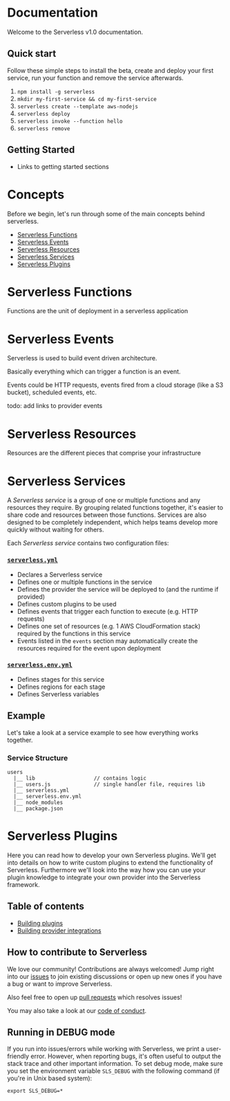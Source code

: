 # Documentation

Welcome to the Serverless v1.0 documentation.

## Quick start

Follow these simple steps to install the beta, create and deploy your first service, run your function and remove the service afterwards.

1. `npm install -g serverless`
2. `mkdir my-first-service && cd my-first-service`
3. `serverless create --template aws-nodejs`
4. `serverless deploy`
5. `serverless invoke --function hello`
6. `serverless remove`

## Getting Started
- Links to getting started sections

<!--
title: Serverless Concepts
description: todo
layout: Page
-->

# Concepts

Before we begin, let's run through some of the main concepts behind serverless.

- [Serverless Functions](#serverless-functions)
- [Serverless Events](#serverless-events)
- [Serverless Resources](#serverless-resources)
- [Serverless Services](#serverless-services)
- [Serverless Plugins](#serverless-plugins)

# Serverless Functions

Functions are the unit of deployment in a serverless application

# Serverless Events

Serverless is used to build event driven architecture.

Basically everything which can trigger a function is an event.

Events could be HTTP requests, events fired from a cloud storage (like a S3 bucket), scheduled events, etc.

todo: add links to provider events

# Serverless Resources

Resources are the different pieces that comprise your infrastructure

# Serverless Services

A *Serverless service* is a group of one or multiple functions and any resources they require. By grouping related functions together, it's easier to share code and resources between those functions. Services are also designed to be completely independent, which helps teams develop more quickly without waiting for others.

Each *Serverless service* contains two configuration files:

### [`serverless.yml`](./serverless-yml.md)
  - Declares a Serverless service
  - Defines one or multiple functions in the service
  - Defines the provider the service will be deployed to (and the runtime if provided)
  - Defines custom plugins to be used
  - Defines events that trigger each function to execute (e.g. HTTP requests)
  - Defines one set of resources (e.g. 1 AWS CloudFormation stack) required by the functions in this service
  - Events listed in the `events` section may automatically create the resources required for the event upon deployment

### [`serverless.env.yml`](./serverless-env-yml.md)
  - Defines stages for this service
  - Defines regions for each stage
  - Defines Serverless variables

## Example

Let's take a look at a service example to see how everything works together.

### Service Structure

```
users
  |__ lib                   // contains logic
  |__ users.js              // single handler file, requires lib
  |__ serverless.yml
  |__ serverless.env.yml
  |__ node_modules
  |__ package.json
```


# Serverless Plugins

Here you can read how to develop your own Serverless plugins. We'll get into details on how to write custom plugins to extend the functionality of Serverless. Furthermore we'll look into the way how you can use your plugin knowledge to integrate your own provider into the Serverless framework.

## Table of contents

- [Building plugins](./7_creating-plugins.md)
- [Building provider integrations](./8_creating-provider-plugins.md)



## How to contribute to Serverless

We love our community! Contributions are always welcomed!
Jump right into our [issues](https://github.com/serverless/serverless/issues) to join existing discussions or open up
new ones if you have a bug or want to improve Serverless.

Also feel free to open up [pull requests](https://github.com/serverless/serverless/pulls) which resolves issues!

You may also take a look at our [code of conduct](/code_of_conduct.md).


## Running in DEBUG mode
If you run into issues/errors while working with Serverless, we print a user-friendly error. However, when reporting bugs, it's often useful to output the stack trace and other important information. To set debug mode, make sure you set the environment variable `SLS_DEBUG` with the following command (if you're in Unix based system):

```
export SLS_DEBUG=*
```
